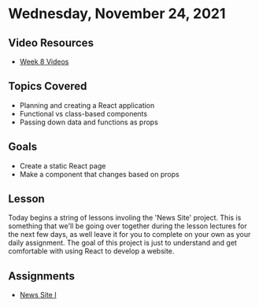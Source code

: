 # Wednesday, November 24, 2021

## Video Resources
- [Week 8 Videos](https://www.youtube.com/watch?v=cJemFUpKaPE&list=PLu0CiQ7bzwEQJI2TRjHngZxiR9ewcJbHn)

## Topics Covered
- Planning and creating a React application
- Functional vs class-based components
- Passing down data and functions as props

## Goals
- Create a static React page
- Make a component that changes based on props

## Lesson
Today begins a string of lessons involing the 'News Site' project. This is something that we'll be going over together during the lesson lectures for the next few days, as well leave it for you to complete on your own as your daily assignment. The goal of this project is just to understand and get comfortable with using React to develop a website.

## Assignments
- [News Site I](https://github.com/papaplatoon/news-site-I)


